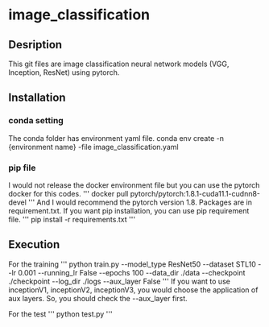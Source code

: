 # image_classification
## Desription
This git files are image classification neural network models (VGG, Inception, ResNet) using pytorch. 

## Installation
### conda setting
The conda folder has environment yaml file. 
  conda env create -n {environment name} -file image_classification.yaml
### pip file
I would not release the docker environment file but you can use the pytorch docker for this codes. 
'''
docker pull pytorch/pytorch:1.8.1-cuda11.1-cudnn8-devel
'''
And I would recommend the pytorch version 1.8.
Packages are in requirement.txt. If you want pip installation, you can use pip requirement file.
'''
pip install -r requirements.txt
'''

## Execution
For the training
'''
  python train.py --model_type ResNet50 --dataset STL10 --lr 0.001 --running_lr False --epochs 100 --data_dir ./data --checkpoint ./checkpoint
  --log_dir ./logs --aux_layer False
'''
If you want to use inceptionV1, inceptionV2, inceptionV3, you would choose the application of aux layers. So, you should check the --aux_layer first.

For the test
'''
  python test.py
'''

